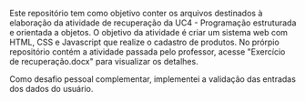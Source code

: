 Este repositório tem como objetivo conter os arquivos destinados à elaboração da atividade de recuperação da UC4 - Programação estruturada e orientada a objetos.
O objetivo da atividade é criar um sistema web com HTML, CSS e Javascript que realize o cadastro de produtos.
No prórpio repositório contém a atividade passada pelo professor, acesse "Exercício de recuperação.docx" para visualizar os detalhes.

Como desafio pessoal complementar, implementei a validação das entradas dos dados do usuário.